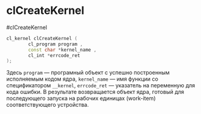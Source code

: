 # clCreateKernel
#clCreateKernel

```c++
cl_kernel clCreateKernel (
		cl_program program ,
		const char *kernel_name ,
		cl_int *errcode_ret 
);
```

Здесь `program` — програмный объект с успешно построенным исполняемым кодом ядра, `kernel_name` — имя функции со спецификатором `__kernel`, `errcode_ret` — указатель на переменную для кода ошибки. В результате возвращается объект ядра, готовый для последующего запуска на рабочих единицах (work-item) соответствующего устройства.







